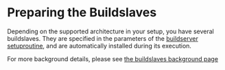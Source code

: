 # Preparing the Buildslaves
Depending on the supported architecture in your setup, you have several
buildslaves. They are specified in the parameters of the [buildserver setuproutine](../buildserver.md), and are automatically installed during its execution.

For more background details, please see [the buildslaves background page](../../background/buildslaves.md)

